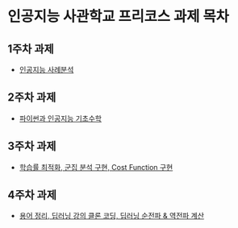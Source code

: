 # 인공지능 사관학교 프리코스 과제 목차

## 1주차 과제
* [인공지능 사례분석](https://github.com/pakc918/likelion/blob/master/%ED%94%84%EB%A6%AC%EC%BD%94%EC%8A%A4%201%EC%A3%BC%EC%B0%A8%20%EA%B3%BC%EC%A0%9C.ipynb)

## 2주차 과제
* [파이썬과 인공지능 기초수학](https://github.com/pakc918/likelion/blob/master/2%EC%A3%BC%EC%B0%A8%EA%B3%BC%EC%A0%9C.ipynb)

## 3주차 과제
* [학습률 최적화, 군집 분석 구현, Cost Function 구현](https://github.com/pakc918/likelion/blob/master/%ED%94%84%EB%A6%AC%EC%BD%94%EC%8A%A4_3%EC%A3%BC%EC%B0%A8_%EA%B3%BC%EC%A0%9C.ipynb)

## 4주차 과제
* [용어 정리, 딥러닝 강의 클론 코딩, 딥러닝 순전파 & 역전파 계산](https://github.com/pakc918/likelion/blob/master/%ED%94%84%EB%A6%AC%EC%BD%94%EC%8A%A4_4%EC%A3%BC%EC%B0%A8_%EA%B3%BC%EC%A0%9C.ipynb)

